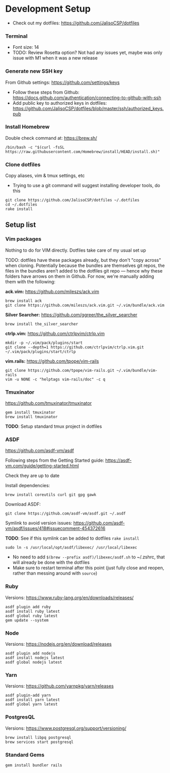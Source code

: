 # Development Setup

* Check out my dotfiles: https://github.com/JalisoCSP/dotfiles

### Terminal

* Font size: 14
* TODO: Review Rosetta option? Not had any issues yet, maybe was only issue with M1 when it was a new release

### Generate new SSH key

From Github settings: https://github.com/settings/keys

* Follow these steps from Github: https://docs.github.com/authentication/connecting-to-github-with-ssh
* Add public key to authorized keys in dotfiles: https://github.com/JalisoCSP/dotfiles/blob/master/ssh/authorized_keys.pub

### Install Homebrew

Double check command at: https://brew.sh/

```
/bin/bash -c "$(curl -fsSL https://raw.githubusercontent.com/Homebrew/install/HEAD/install.sh)"
```

### Clone dotfiles

Copy aliases, vim & tmux settings, etc

* Trying to use a git command will suggest installing developer tools, do this

```
git clone https://github.com/JalisoCSP/dotfiles ~/.dotfiles
cd ~/.dotfiles
rake install
```

## Setup list

### Vim packages

Nothing to do for VIM directly. Dotfiles take care of my usual set up

TODO: dotfiles have these packages already, but they don't "copy across" when cloning. Potentially because the bundles are themselves git repos, the files in the bundles aren’t added to the dotfiles git repo — hence why these folders have arrows on them in Github. For now, we're manually adding them with the following:

**ack.vim:** https://github.com/mileszs/ack.vim

```
brew install ack
git clone https://github.com/mileszs/ack.vim.git ~/.vim/bundle/ack.vim
```

**Silver Searcher:** https://github.com/ggreer/the_silver_searcher

```
brew install the_silver_searcher
```

**ctrlp.vim:** https://github.com/ctrlpvim/ctrlp.vim

```
mkdir -p ~/.vim/pack/plugins/start
git clone --depth=1 https://github.com/ctrlpvim/ctrlp.vim.git ~/.vim/pack/plugins/start/ctrlp
```

**vim.rails:** https://github.com/tpope/vim-rails

```
git clone https://github.com/tpope/vim-rails.git ~/.vim/bundle/vim-rails
vim -u NONE -c "helptags vim-rails/doc" -c q
```

### Tmuxinator

https://github.com/tmuxinator/tmuxinator

```
gem install tmuxinator
brew install tmuxinator
```

**TODO**: Setup standard tmux project in dotfiles

### ASDF

https://github.com/asdf-vm/asdf

Following steps from the Getting Started guide: https://asdf-vm.com/guide/getting-started.html

Check they are up to date

Install dependencies:

```
brew install coreutils curl git gpg gawk
```

Download ASDF:

```
git clone https://github.com/asdf-vm/asdf.git ~/.asdf
```

Symlink to avoid version issues: https://github.com/asdf-vm/asdf/issues/418#issuecomment-454372616

**TODO**: See if this symlink can be added to dotfiles `rake install`

```
sudo ln -s /usr/local/opt/asdf/libexec/ /usr/local/libexec
```

* No need to add `$(brew --prefix asdf)/libexec/asdf.sh` to ~/.zshrc, that will already be done with the dotfiles
* Make sure to restart terminal after this point (just fully close and reopen, rather than messing around with `source`)

### Ruby

Versions: https://www.ruby-lang.org/en/downloads/releases/

```
asdf plugin add ruby
asdf install ruby latest
asdf global ruby latest
gem update --system
```

### Node

Versions: https://nodejs.org/en/download/releases

```
asdf plugin add nodejs
asdf install nodejs latest
asdf global nodejs latest
```

### Yarn

Versions: https://github.com/yarnpkg/yarn/releases

```
asdf plugin-add yarn
asdf install yarn latest
asdf global yarn latest
```

### PostgresQL

Versions: https://www.postgresql.org/support/versioning/

```
brew install libpq postgresql
brew services start postgresql
```

### Standard Gems

```
gem install bundler rails
```
